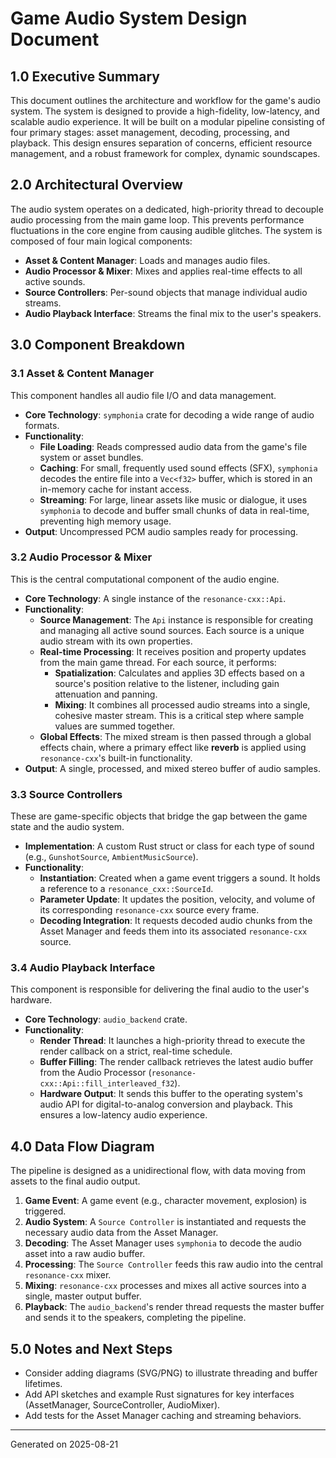 # Game Audio System Design Document

## 1.0 Executive Summary

This document outlines the architecture and workflow for the game's audio system. The system is designed to provide a high-fidelity, low-latency, and scalable audio experience. It will be built on a modular pipeline consisting of four primary stages: asset management, decoding, processing, and playback. This design ensures separation of concerns, efficient resource management, and a robust framework for complex, dynamic soundscapes.

## 2.0 Architectural Overview

The audio system operates on a dedicated, high-priority thread to decouple audio processing from the main game loop. This prevents performance fluctuations in the core engine from causing audible glitches. The system is composed of four main logical components:

- **Asset & Content Manager**: Loads and manages audio files.
- **Audio Processor & Mixer**: Mixes and applies real-time effects to all active sounds.
- **Source Controllers**: Per-sound objects that manage individual audio streams.
- **Audio Playback Interface**: Streams the final mix to the user's speakers.

## 3.0 Component Breakdown

### 3.1 Asset & Content Manager

This component handles all audio file I/O and data management.

- **Core Technology**: `symphonia` crate for decoding a wide range of audio formats.
- **Functionality**:
  - **File Loading**: Reads compressed audio data from the game's file system or asset bundles.
  - **Caching**: For small, frequently used sound effects (SFX), `symphonia` decodes the entire file into a `Vec<f32>` buffer, which is stored in an in-memory cache for instant access.
  - **Streaming**: For large, linear assets like music or dialogue, it uses `symphonia` to decode and buffer small chunks of data in real-time, preventing high memory usage.
- **Output**: Uncompressed PCM audio samples ready for processing.

### 3.2 Audio Processor & Mixer

This is the central computational component of the audio engine.

- **Core Technology**: A single instance of the `resonance-cxx::Api`.
- **Functionality**:
  - **Source Management**: The `Api` instance is responsible for creating and managing all active sound sources. Each source is a unique audio stream with its own properties.
  - **Real-time Processing**: It receives position and property updates from the main game thread. For each source, it performs:
    - **Spatialization**: Calculates and applies 3D effects based on a source's position relative to the listener, including gain attenuation and panning.
    - **Mixing**: It combines all processed audio streams into a single, cohesive master stream. This is a critical step where sample values are summed together.
  - **Global Effects**: The mixed stream is then passed through a global effects chain, where a primary effect like **reverb** is applied using `resonance-cxx`'s built-in functionality.
- **Output**: A single, processed, and mixed stereo buffer of audio samples.

### 3.3 Source Controllers

These are game-specific objects that bridge the gap between the game state and the audio system.

- **Implementation**: A custom Rust struct or class for each type of sound (e.g., `GunshotSource`, `AmbientMusicSource`).
- **Functionality**:
  - **Instantiation**: Created when a game event triggers a sound. It holds a reference to a `resonance_cxx::SourceId`.
  - **Parameter Update**: It updates the position, velocity, and volume of its corresponding `resonance-cxx` source every frame.
  - **Decoding Integration**: It requests decoded audio chunks from the Asset Manager and feeds them into its associated `resonance-cxx` source.

### 3.4 Audio Playback Interface

This component is responsible for delivering the final audio to the user's hardware.

- **Core Technology**: `audio_backend` crate.
- **Functionality**:
  - **Render Thread**: It launches a high-priority thread to execute the render callback on a strict, real-time schedule.
  - **Buffer Filling**: The render callback retrieves the latest audio buffer from the Audio Processor (`resonance-cxx::Api::fill_interleaved_f32`).
  - **Hardware Output**: It sends this buffer to the operating system's audio API for digital-to-analog conversion and playback. This ensures a low-latency audio experience.

## 4.0 Data Flow Diagram

The pipeline is designed as a unidirectional flow, with data moving from assets to the final audio output.

1.  **Game Event**: A game event (e.g., character movement, explosion) is triggered.
2.  **Audio System**: A `Source Controller` is instantiated and requests the necessary audio data from the Asset Manager.
3.  **Decoding**: The Asset Manager uses `symphonia` to decode the audio asset into a raw audio buffer.
4.  **Processing**: The `Source Controller` feeds this raw audio into the central `resonance-cxx` mixer.
5.  **Mixing**: `resonance-cxx` processes and mixes all active sources into a single, master output buffer.
6.  **Playback**: The `audio_backend`'s render thread requests the master buffer and sends it to the speakers, completing the pipeline.

## 5.0 Notes and Next Steps

- Consider adding diagrams (SVG/PNG) to illustrate threading and buffer lifetimes.
- Add API sketches and example Rust signatures for key interfaces (AssetManager, SourceController, AudioMixer).
- Add tests for the Asset Manager caching and streaming behaviors.

---

Generated on 2025-08-21
